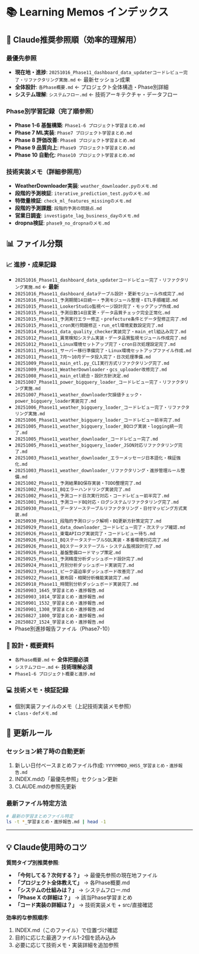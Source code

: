 # 📚 Learning Memos インデックス

## 🎯 Claude推奨参照順（効率的理解用）

### **最優先参照**
- **現在地・進捗**: `20251016_Phase11_dashboard_data_updaterコードレビュー完了・リファクタリング実施.md` ← 最新セッション成果
- **全体設計**: `各Phase概要.md` ← プロジェクト全体構造・Phase別詳細
- **システム理解**: `システムフロー.md` ← 技術アーキテクチャ・データフロー

### **Phase別学習記録（完了順参照）**
- **Phase 1-6 基盤構築**: `Phase1-6 プロジェクト学習まとめ.md`
- **Phase 7 ML実装**: `Phase7 プロジェクト学習まとめ.md`
- **Phase 8 評価改善**: `Phase8 プロジェクト学習まとめ.md`
- **Phase 9 品質向上**: `Phase9 プロジェクト学習まとめ.md`
- **Phase 10 自動化**: `Phase10 プロジェクト学習まとめ.md`

### **技術実装メモ（詳細参照用）**
- **WeatherDownloader実装**: `weather_downloader.pyのメモ.md`
- **段階的予測検証**: `iterative_prediction_test.pyのメモ.md`
- **特徴量検証**: `check_ml_features_missingのメモ.md`
- **段階的予測課題**: `段階的予測の問題点.md`
- **営業日調査**: `investigate_lag_business_dayのメモ.md`
- **dropna検証**: `phase9_no_dropnaのメモ.md`

## 📊 ファイル分類

### **📈 進捗・成果記録**
- `20251016_Phase11_dashboard_data_updaterコードレビュー完了・リファクタリング実施.md` ← **最新**
- `20251016_Phase11_dashboard_dataテーブル設計・更新モジュール作成完了.md`
- `20251016_Phase11_予測期間14日統一・予測モジュール整理・ETL手順確認.md`
- `20251015_Phase11_LookerStudio監視ページ設計完了・モックアップ作成.md`
- `20251015_Phase11_予測日数14日変更・データ品質チェック完全正常化.md`
- `20251015_Phase11_予測実行エラー修正・prefecture条件とデータ型修正完了.md`
- `20251015_Phase11_cron実行問題修正・run_etl環境変数設定完了.md`
- `20251014_Phase11_data_quality_checker実装完了・main_etl組込み完了.md`
- `20251012_Phase11_異常検知システム実装・データ品質監視モジュール作成完了.md`
- `20251012_Phase11_Linux環境セットアップ完了・cron日次処理設定完了.md`
- `20251011_Phase11_サーバー移行準備完了・Linux環境セットアップファイル作成.md`
- `20251011_Phase11_7月～10月データ投入完了・日次処理準備.md`
- `20251009_Phase11_main_etl.py_CLI実行方式リファクタリング完了.md`
- `20251009_Phase11_WeatherDownloader・gcs_uploader改修完了.md`
- `20251008_Phase11_main_etl統合・設計方針決定.md`
- `20251007_Phase11_power_bigquery_loader_コードレビュー完了・リファクタリング実施.md`
- `20251007_Phase11_weather_downloader欠損値チェック・power_bigquery_loader実装完了.md`
- `20251006_Phase11_weather_bigquery_loader_コードレビュー完了・リファクタリング実施.md`
- `20251006_Phase11_weather_bigquery_loader_コードレビュー前半完了.md`
- `20251005_Phase11_weather_bigquery_loader_BQログ実装・logging統一完了.md`
- `20251005_Phase11_weather_downloader_コードレビュー完了.md`
- `20251005_Phase11_weather_bigquery_loader_JSON対応リファクタリング完了.md`
- `20251003_Phase11_weather_downloader_エラーメッセージ日本語化・検証強化.md`
- `20251003_Phase11_weather_downloader_リファクタリング・進捗管理ルール整備.md`
- `20251002_Phase11_予測結果BQ保存実装・TODO整理完了.md`
- `20251002_Phase11_BQエラーハンドリング実装完了.md`
- `20251002_Phase11_予測コード日次実行対応・コードレビュー前半完了.md`
- `20251001_Phase11_予測コードBQ対応・ログシステムリファクタリング完了.md`
- `20250930_Phase11_データソーステーブルリファクタリング・日付マッピング方式実装.md`
- `20250930_Phase11_段階的予測ロジック解明・BQ更新方針策定完了.md`
- `20250929_Phase11_data_downloader_コードレビュー完了・次ステップ確認.md`
- `20250926_Phase11_東電APIログ実装完了・コードレビュー待ち.md`
- `20250926_Phase11_BQステータステーブルSQL実装・本番環境対応完了.md`
- `20250926_Phase11_BQステータステーブル・システム監視設計完了.md`
- `20250926_Phase11_基盤整備ロードマップ策定.md`
- `20250925_Phase11_予測精度分析ダッシュボード設計完了.md`
- `20250924_Phase11_月別分析ダッシュボード実装完了.md`
- `20250923_Phase11_ピーク逼迫率ダッシュボード改善完了.md`
- `20250922_Phase11_散布図・相関分析機能実装完了.md`
- `20250918_Phase11_時間別分析ダッシュボード実装完了.md`
- `20250903_1645_学習まとめ・進捗報告.md`
- `20250903_1014_学習まとめ・進捗報告.md`
- `20250901_1532_学習まとめ・進捗報告.md`
- `20250901_1308_学習まとめ・進捗報告.md`
- `20250827_1800_学習まとめ・進捗報告.md`
- `20250827_1524_学習まとめ・進捗報告.md`
- Phase別進捗報告ファイル（Phase7-10）

### **🎯 設計・概要資料**
- `各Phase概要.md` ← **全体把握必須**
- `システムフロー.md` ← **技術理解必須**
- `Phase1-6 プロジェクト概要と進捗.md`

### **💻 技術メモ・検証記録**
- 個別実装ファイルのメモ（上記技術実装メモ参照）
- `class・defメモ.md`

## 🔄 更新ルール

### **セッション終了時の自動更新**
1. 新しい日付ベースまとめファイル作成: `YYYYMMDD_HHSS_学習まとめ・進捗報告.md`
2. INDEX.mdの「最優先参照」セクション更新
3. CLAUDE.mdの参照先更新

### **最新ファイル特定方法**
```bash
# 最新の学習まとめファイル特定
ls -t *_学習まとめ・進捗報告.md | head -1
```

---

## 💡 Claude使用時のコツ

**質問タイプ別推奨参照**:
- **「今何してる？次何する？」** → 最優先参照の現在地ファイル
- **「プロジェクト全体教えて」** → 各Phase概要.md
- **「システムの仕組みは？」** → システムフロー.md  
- **「Phase X の詳細は？」** → 該当Phase学習まとめ
- **「コード実装の詳細は？」** → 技術実装メモ + src/直接確認

**効率的な参照順序**:
1. INDEX.md（このファイル）で位置づけ確認
2. 目的に応じた最適ファイル1-2個を読み込み
3. 必要に応じて技術メモ・実装詳細を追加参照